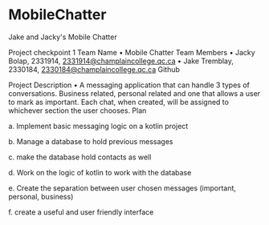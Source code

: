 # MobileChatter
Jake and Jacky's Mobile Chatter

Project checkpoint 1
Team Name
•	Mobile Chatter
Team Members
•	Jacky Bolap, 2331914, 2331914@champlaincollege.qc.ca
•	Jake Tremblay, 2330184, 2330184@champlaincollege.qc.ca
Github

Project Description
•	A messaging application that can handle 3 types of conversations. 
Business related, personal related and one that allows a user to mark as important. 
Each chat, when created, will be assigned to whichever section the user chooses.
Plan

a.	Implement basic messaging logic on a kotlin project

b.	Manage a database to hold previous messages

c.	make the database hold contacts as well

d.	Work on the logic of kotlin to work with the database

e.	Create the separation between user chosen messages (important, personal, business)

f.	create a useful and user friendly interface
